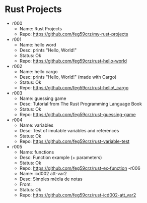 # Rust Projects
- r000
    - Name: Rust Projects
    - Repo: https://github.com/feg59crz/my-rust-projects
- r001
    - Name: hello word
    - Desc: prints "Hello, World!"
    - Status: Ok
    - Repo: https://github.com/feg59crz/rust-hello-world
- r002
    - Name: hello cargo
    - Desc: prints "Hello, World!" (made with Cargo)
    - Status: Ok
    - Repo: https://github.com/feg59crz/rust-hello\_cargo
- r003
    - Name: guessing game
    - Desc: Tutorial from The Rust Programming Language Book
    - Status: Ok
    - Repo: https://github.com/feg59crz/rust-guessing-game
- r004
    - Name: variables
    - Desc: Test of imutable variables and references
    - Status: Ok
    - Repo: https://github.com/feg59crz/rust-variable-test
- r005
    - Name: functions
    - Desc: Function example (+ parameters)
    - Status: Ok
    - Repo: https://github.com/feg59crz/rust-ex-function
-r006
    - Name: icd002 att-var2
    - Desc: Simples média de notas
    - From:
    - Status: Ok
    - Repo: https://github.com/feg59crz/rust-icd002-att_var2

